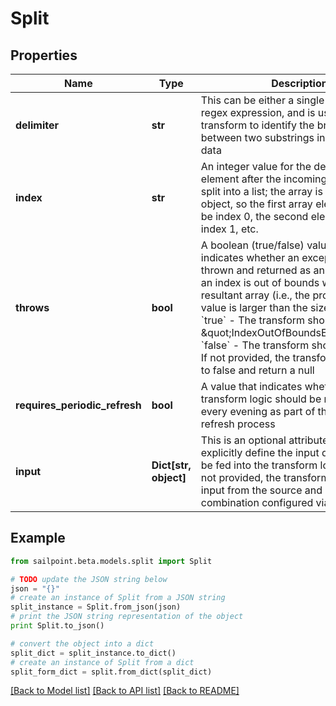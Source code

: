 # Split


## Properties

Name | Type | Description | Notes
------------ | ------------- | ------------- | -------------
**delimiter** | **str** | This can be either a single character or a regex expression, and is used by the transform to identify the break point between two substrings in the incoming data | 
**index** | **str** | An integer value for the desired array element after the incoming data has been split into a list; the array is a 0-based object, so the first array element would be index 0, the second element would be index 1, etc. | 
**throws** | **bool** | A boolean (true/false) value which indicates whether an exception should be thrown and returned as an output when an index is out of bounds with the resultant array (i.e., the provided index value is larger than the size of the array)   &#x60;true&#x60; - The transform should return \&quot;IndexOutOfBoundsException\&quot;   &#x60;false&#x60; - The transform should return null   If not provided, the transform will default to false and return a null  | [optional] [default to False]
**requires_periodic_refresh** | **bool** | A value that indicates whether the transform logic should be re-evaluated every evening as part of the identity refresh process | [optional] [default to False]
**input** | **Dict[str, object]** | This is an optional attribute that can explicitly define the input data which will be fed into the transform logic. If input is not provided, the transform will take its input from the source and attribute combination configured via the UI. | [optional] 

## Example

```python
from sailpoint.beta.models.split import Split

# TODO update the JSON string below
json = "{}"
# create an instance of Split from a JSON string
split_instance = Split.from_json(json)
# print the JSON string representation of the object
print Split.to_json()

# convert the object into a dict
split_dict = split_instance.to_dict()
# create an instance of Split from a dict
split_form_dict = split.from_dict(split_dict)
```
[[Back to Model list]](../README.md#documentation-for-models) [[Back to API list]](../README.md#documentation-for-api-endpoints) [[Back to README]](../README.md)


